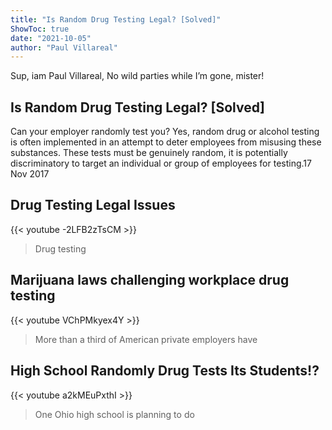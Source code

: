 ```yaml
---
title: "Is Random Drug Testing Legal? [Solved]"
ShowToc: true 
date: "2021-10-05"
author: "Paul Villareal" 
---
```


Sup, iam Paul Villareal, No wild parties while I’m gone, mister!
## Is Random Drug Testing Legal? [Solved]
Can your employer randomly test you? Yes, random drug or alcohol testing is often implemented in an attempt to deter employees from misusing these substances. These tests must be genuinely random, it is potentially discriminatory to target an individual or group of employees for testing.17 Nov 2017

## Drug Testing Legal Issues
{{< youtube -2LFB2zTsCM >}}
>Drug testing

## Marijuana laws challenging workplace drug testing
{{< youtube VChPMkyex4Y >}}
>More than a third of American private employers have 

## High School Randomly Drug Tests Its Students!?
{{< youtube a2kMEuPxthI >}}
>One Ohio high school is planning to do 

